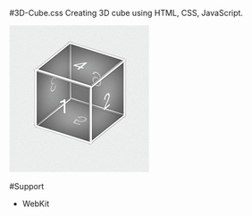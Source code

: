 #3D-Cube.css
Creating 3D cube using HTML, CSS, JavaScript.

![](https://github.com/aai210/3D-Cube/blob/master/img.jpg?raw=true)

#Support
* WebKit
